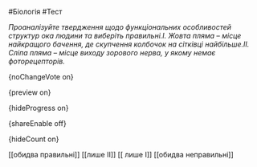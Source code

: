 #Біологія #Тест

*Проаналізуйте твердження щодо функціональних особливостей структур ока людини та виберіть правильні.І. Жовта пляма – місце найкращого бачення, де скупчення колбочок на сітківці найбільше.ІІ. Сліпа пляма – місце виходу зорового нерва, у якому немає фоторецепторів.*

{noChangeVote on}

{preview on}

{hideProgress on}

{shareEnable off}

{hideCount on}

[[обидва правильні]]
[[лише ІІ]]
[[ лише І]]
[[обидва неправильні]]
